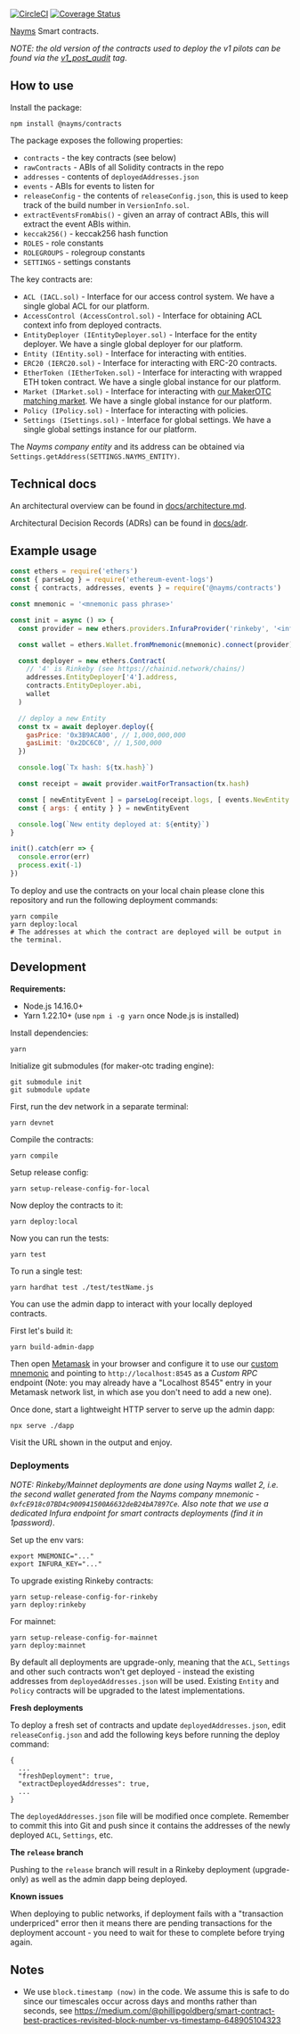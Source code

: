 [![CircleCI](https://circleci.com/gh/nayms/contracts/tree/master.svg?style=svg)](https://circleci.com/gh/nayms/contracts/tree/master) [![Coverage Status](https://coveralls.io/repos/github/nayms/contracts/badge.svg?branch=master)](https://coveralls.io/github/nayms/contracts?branch=master)

[Nayms](https://nayms.io) Smart contracts.

_NOTE: the old version of the contracts used to deploy the v1 pilots can be found via the [v1_post_audit](https://github.com/nayms/contracts/tree/v1_post_audit) tag_.


## How to use

Install the package:

```
npm install @nayms/contracts
```

The package exposes the following properties:

* `contracts` - the key contracts (see below)
* `rawContracts` - ABIs of all Solidity contracts in the repo
* `addresses` - contents of `deployedAddresses.json`
* `events` - ABIs for events to listen for
* `releaseConfig` - the contents of `releaseConfig.json`, this is used to keep track of the build number in `VersionInfo.sol`.
* `extractEventsFromAbis()` - given an array of contract ABIs, this will extract the event ABIs within.
* `keccak256()` - keccak256 hash function
* `ROLES` - role constants
* `ROLEGROUPS` - rolegroup constants
* `SETTINGS` - settings constants

The key contracts are:

* `ACL (IACL.sol)` - Interface for our access control system. We have a single global ACL for our platform.
* `AccessControl (AccessControl.sol)` - Interface for obtaining ACL context info from deployed contracts.
* `EntityDeployer (IEntityDeployer.sol)` - Interface for the entity deployer. We have a single global deployer for our platform.
* `Entity (IEntity.sol)` - Interface for interacting with entities.
* `ERC20 (IERC20.sol)` - Interface for interacting with ERC-20 contracts.
* `EtherToken (IEtherToken.sol)` - Interface for interacting with wrapped ETH token contract. We have a single global instance for our platform.
* `Market (IMarket.sol)` - Interface for interacting with [our MakerOTC matching market](https://github.com/nayms/maker-otc). We have a single global instance for our platform.
* `Policy (IPolicy.sol)` - Interface for interacting with policies.
* `Settings (ISettings.sol)` - Interface for global settings. We have a single global settings instance for our platform.

The _Nayms company entity_ and its address can be obtained via `Settings.getAddress(SETTINGS.NAYMS_ENTITY)`.

## Technical docs

An architectural overview can be found in [docs/architecture.md](docs/architecture.md).

Architectural Decision Records (ADRs) can be found in [docs/adr](docs/adr).

## Example usage

```js
const ethers = require('ethers')
const { parseLog } = require('ethereum-event-logs')
const { contracts, addresses, events } = require('@nayms/contracts')

const mnemonic = '<mnemonic pass phrase>'

const init = async () => {
  const provider = new ethers.providers.InfuraProvider('rinkeby', '<infura token>')

  const wallet = ethers.Wallet.fromMnemonic(mnemonic).connect(provider)

  const deployer = new ethers.Contract(
    // '4' is Rinkeby (see https://chainid.network/chains/)
    addresses.EntityDeployer['4'].address,
    contracts.EntityDeployer.abi,
    wallet
  )

  // deploy a new Entity
  const tx = await deployer.deploy({
    gasPrice: '0x3B9ACA00', // 1,000,000,000
    gasLimit: '0x2DC6C0', // 1,500,000
  })

  console.log(`Tx hash: ${tx.hash}`)

  const receipt = await provider.waitForTransaction(tx.hash)

  const [ newEntityEvent ] = parseLog(receipt.logs, [ events.NewEntity ])
  const { args: { entity } } = newEntityEvent

  console.log(`New entity deployed at: ${entity}`)
}

init().catch(err => {
  console.error(err)
  process.exit(-1)
})
```

To deploy and use the contracts on your local chain please clone this repository and run the following deployment commands:

```shell
yarn compile
yarn deploy:local
# The addresses at which the contract are deployed will be output in the terminal.
```
## Development

**Requirements:**

* Node.js 14.16.0+
* Yarn 1.22.10+ (use `npm i -g yarn` once Node.js is installed)

Install dependencies:

```shell
yarn
```

Initialize git submodules (for maker-otc trading engine):

```shell
git submodule init
git submodule update
```

First, run the dev network in a separate terminal:

```shell
yarn devnet
```

Compile the contracts:

```shell
yarn compile
```

Setup release config:

```shell
yarn setup-release-config-for-local
```

Now deploy the contracts to it:

```shell
yarn deploy:local
```

Now you can run the tests:

```shell
yarn test
```

To run a single test:

```shell
yarn hardhat test ./test/testName.js
```

You can use the admin dapp to interact with your locally deployed contracts. 

First let's build it:

```shell
yarn build-admin-dapp
```

Then open [Metamask](https://metamask.io/) in your browser and configure it to use our [custom mnemonic](https://github.com/nayms/contracts/blob/master/package.json#L21) and pointing to `http://localhost:8545` as a _Custom RPC_ endpoint (Note: you may already have a "Localhost 8545" entry in your Metamask network list, in which ase you don't need to add a new one).

Once done, start a lightweight HTTP server to serve up the admin dapp:

```shell
npx serve ./dapp
```

Visit the URL shown in the output and enjoy.

### Deployments

_NOTE: Rinkeby/Mainnet deployments are done using Nayms wallet 2, i.e. the second wallet generated from the Nayms company mnemonic - `0xfcE918c07BD4c900941500A6632deB24bA7897Ce`. Also note that we use a dedicated Infura endpoint for smart contracts deployments (find it in 1password)_.

Set up the env vars:

```shell
export MNEMONIC="..."
export INFURA_KEY="..."
```

To upgrade existing Rinkeby contracts:

```shell
yarn setup-release-config-for-rinkeby
yarn deploy:rinkeby
```

For mainnet:

```shell
yarn setup-release-config-for-mainnet
yarn deploy:mainnet
```

By default all deployments are upgrade-only, meaning that the `ACL`, `Settings` and other such contracts won't get deployed - instead the existing addresses from `deployedAddresses.json` will be used. Existing `Entity` and `Policy` contracts will be upgraded to the latest implementations.

**Fresh deployments**

To deploy a fresh set of contracts and update `deployedAddresses.json`, edit `releaseConfig.json` and add the following keys before running the deploy command:

```shell
{
  ...
  "freshDeployment": true,
  "extractDeployedAddresses": true,
  ...
}
```

The `deployedAddresses.json` file will be modified once complete. Remember to commit this into Git and push since it contains the addresses of the newly deployed `ACL`, `Settings`, etc.

**The `release` branch**

Pushing to the `release` branch will result in a Rinkeby deployment (upgrade-only) as well as the admin dapp being deployed.

**Known issues**

When deploying to public networks, if deployment fails with a "transaction underpriced" error then it means there are pending transactions for the deployment account - you need to wait for these to complete before trying again.



## Notes

* We use `block.timestamp (now)` in the code. We assume this is safe to do since our timescales occur across days and months rather than seconds, see https://medium.com/@phillipgoldberg/smart-contract-best-practices-revisited-block-number-vs-timestamp-648905104323
